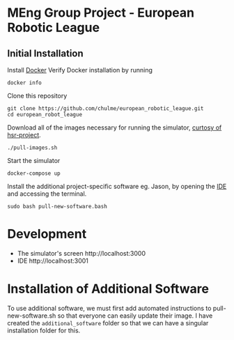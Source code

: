 # MEng Group Project - European Robotic League
## Initial Installation
Install [Docker](https://www.docker.com/)
Verify Docker installation by running
```
docker info
```
Clone this repository
```
git clone https://github.com/chulme/european_robotic_league.git
cd european_robot_league
```
Download all of the images necessary for running the simulator, [curtosy of hsr-project](https://github.com/hsr-project/tmc_wrs_docker).
```
./pull-images.sh
```
Start the simulator
```
docker-compose up
```
Install the additional project-specific software eg. Jason, by opening the [IDE](http://localhost:3000/) and accessing the terminal.
```
sudo bash pull-new-software.bash
```

# Development
- The simulator's screen http://localhost:3000
- IDE http://localhost:3001

# Installation of Additional Software
To use additional software, we must first add automated instructions to pull-new-software.sh so that everyone can easily update their image. I have created the `additional_software` folder so that we can have a singular installation folder for this.